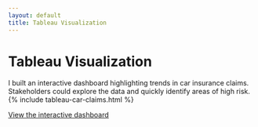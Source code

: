 ```yaml
---
layout: default
title: Tableau Visualization
---
```


# Tableau Visualization

I built an interactive dashboard highlighting trends in car insurance claims. Stakeholders could explore the data and quickly identify areas of high risk.
{% include tableau-car-claims.html %}

[View the interactive dashboard](https://public.tableau.com/views/DVT-Project_16435506976430/Story1)

